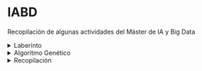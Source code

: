 # IABD
Recopilación de algunas actividades del Máster de IA y Big Data

<details>
  <summary>Laberinto</summary>
    
  [Generación de Laberinto y Algoritmos BFS y DFS](7RO/UT1/T2)<br>
  ![Alt text](7RO/UT1/T2/screenshots/1.png?raw=true "Laberintos")
  ![Alt text](7RO/UT1/T2/screenshots/2.png?raw=true "BFS")
  ![Alt text](7RO/UT1/T2/screenshots/4.png?raw=true "DFS")
</details>

<details>
  <summary>Algoritmo Genético</summary>
    
  [Algoritmo Genético - Problema del Viajante](M2D/UT1/T2)<br>
  ![Alt text](M2D/UT1/T2/screenshots/1.png?raw=true "Algoritmo Genético - Inicio")
  ![Alt text](M2D/UT1/T2/screenshots/4.png?raw=true "Algoritmo Genético - Final")
</details>

<details>
  <summary>Recopilación</summary>
  

  [comment]:(SNS)
  <ul>
  <li><details>
      <summary>SNS</summary>
  
  [Gestión de ficheros en Google Colab](SNS/UT1/T1_colab/Ayoze_Gil_Sosa_Act_1_1.ipynb)<br>
  [Análisis de Observaciones Influyentes](SNS/UT2/T1/Ayoze_Gil_Sosa_Ejemplo_2_4_Observaciones_influyentes.ipynb)<br>
  [Escalamiento de Datos](SNS/UT2/T1/Ayoze_Gil_Sosa_Ejemplo_2_5_Escalamiento_de_datos.ipynb)<br>
  
  </details></li>
  </ul>
  
  [comment]:(7RO)
  <ul>
  <li><details>
      <summary>7RO</summary>

  [Regresión Lineal](7RO/UT1/T1/7R0_Regresión_Lineal.ipynb)<br>
  [Generación de Laberinto y Algoritmos BFS y DFS](7RO/UT1/T2/7RO_Maze.ipynb)<br>
  
  </details></li>
  </ul>
  

  [comment]:(M2D)
  <ul>
  <li><details>
      <summary>M2D</summary>
  
  [Problema del Viajante con Algortimo Genético](M2D/UT1/T2/M2D_AG.ipynb)<br>
  
  </details></li>
  </ul>
</details>
